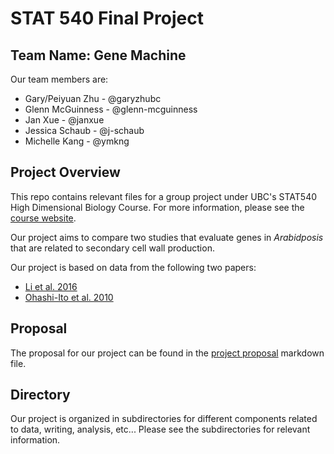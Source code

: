 # STAT 540 Final Project
## Team Name: Gene Machine

Our team members are:

- Gary/Peiyuan Zhu - @garyzhubc
- Glenn McGuinness - @glenn-mcguinness
- Jan Xue - @janxue
- Jessica Schaub - @j-schaub
- Michelle Kang - @ymkng

## Project Overview

This repo contains relevant files for a group project under UBC's STAT540 High Dimensional Biology Course. For more information, please see the [course website](https://stat540-ubc.github.io/index.html).

Our project aims to compare two studies that evaluate genes in *Arabidposis* that are related to secondary cell wall production.

Our project is based on data from the following two papers:

- [Li et al. 2016](https://bit.ly/2WJtnJI)
- [Ohashi-Ito et al. 2010](https://bit.ly/2Txs0vk)

## Proposal

The proposal for our project can be found in the [project proposal](https://github.com/glenn-mcguinness/gene_machine/blob/master/project_proposal.md) markdown file.

## Directory

Our project is organized in subdirectories for different components related to data, writing, analysis, etc...
Please see the subdirectories for relevant information.
